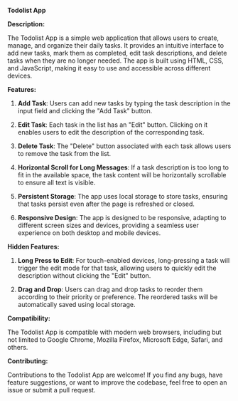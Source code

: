 **Todolist App**

**Description:**

The Todolist App is a simple web application that allows users to create, manage, and organize their daily tasks. It provides an intuitive interface to add new tasks, mark them as completed, edit task descriptions, and delete tasks when they are no longer needed. The app is built using HTML, CSS, and JavaScript, making it easy to use and accessible across different devices.

**Features:**

1. **Add Task**: Users can add new tasks by typing the task description in the input field and clicking the "Add Task" button.

2. **Edit Task**: Each task in the list has an "Edit" button. Clicking on it enables users to edit the description of the corresponding task.

3. **Delete Task**: The "Delete" button associated with each task allows users to remove the task from the list.

4. **Horizontal Scroll for Long Messages**: If a task description is too long to fit in the available space, the task content will be horizontally scrollable to ensure all text is visible.

5. **Persistent Storage**: The app uses local storage to store tasks, ensuring that tasks persist even after the page is refreshed or closed.

6. **Responsive Design**: The app is designed to be responsive, adapting to different screen sizes and devices, providing a seamless user experience on both desktop and mobile devices.

**Hidden Features:**

1. **Long Press to Edit**: For touch-enabled devices, long-pressing a task will trigger the edit mode for that task, allowing users to quickly edit the description without clicking the "Edit" button.

2. **Drag and Drop**: Users can drag and drop tasks to reorder them according to their priority or preference. The reordered tasks will be automatically saved using local storage.

**Compatibility:**

The Todolist App is compatible with modern web browsers, including but not limited to Google Chrome, Mozilla Firefox, Microsoft Edge, Safari, and others.

**Contributing:**

Contributions to the Todolist App are welcome! If you find any bugs, have feature suggestions, or want to improve the codebase, feel free to open an issue or submit a pull request.

